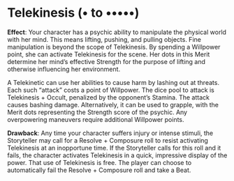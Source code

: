 # Telekinesis (• to •••••) 
**Effect**: Your character has a psychic ability to manipulate the physical world with her mind. This means lifting, pushing, and pulling objects. Fine manipulation is beyond the scope of Telekinesis. By spending a Willpower point, she can activate Telekinesis for the scene. Her dots in this Merit determine her mind’s effective Strength for the purpose of lifting and otherwise influencing her environment. 

A Telekinetic can use her abilities to cause harm by lashing out at threats. Each such “attack” costs a point of Willpower. The dice pool to attack is Telekinesis + Occult, penalized by the opponent’s Stamina. The attack causes bashing damage. Alternatively, it can be used to grapple, with the Merit dots representing the Strength score of the psychic. Any overpowering maneuvers require additional Willpower points. 

**Drawback**: Any time your character suffers injury or intense stimuli, the Storyteller may call for a Resolve + Composure roll to resist activating Telekinesis at an inopportune time. If the Storyteller calls for this roll and it fails, the character activates Telekinesis in a quick, impressive display of the power. That use of Telekinesis is free. The player can choose to automatically fail the Resolve + Composure roll and take a Beat.